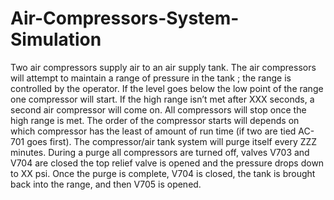 # Air-Compressors-System-Simulation
Two air compressors supply air to an air supply tank. The air compressors will attempt to maintain a range of pressure in the tank ; the range is controlled by the operator. If the level goes below the low point of the range one compressor will start. If the high range isn’t met after XXX seconds, a second air compressor will come on. All compressors will stop once the high range is met. The order of the compressor starts will depends on which compressor has the least of amount of run time (if two are tied AC-701 goes first). The compressor/air tank system will purge itself every ZZZ minutes. During a purge all compressors are turned off, valves V703 and V704 are closed the top relief valve is opened and the pressure drops down to XX psi. Once the purge is complete, V704 is closed, the tank is brought back into the range, and then V705 is opened.
